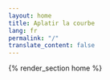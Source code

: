 ```yaml
---
layout: home
title: Aplatir la courbe
lang: fr
permalink: "/"
translate_content: false
---
```



{% render_section home %}
